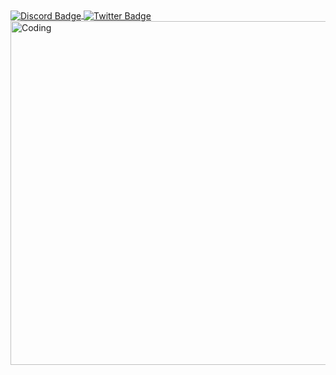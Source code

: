 <div id="badges">
  <a href="https://discord.com/users/unagaldai#6195">
    <img align="center" src="https://img.shields.io/badge/Discord-blue?style=for-the-badge&logo=discord&logoColor=white" alt="Discord Badge"/>
  </a>
  <a href="https://twitter.com/uug4na_">
    <img align="center" src="https://img.shields.io/badge/Twitter-blue?style=for-the-badge&logo=twitter&logoColor=white" alt="Twitter Badge"/>
  </a>
</div>

 <img align="center" alt="Coding" width="550" src="https://media.giphy.com/media/11KzOet1ElBDz2/giphy.gif">
